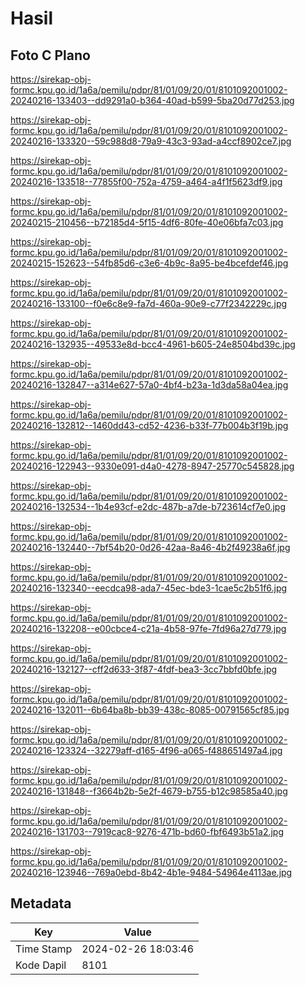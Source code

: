 # Hasil

## Foto C Plano

https://sirekap-obj-formc.kpu.go.id/1a6a/pemilu/pdpr/81/01/09/20/01/8101092001002-20240216-133403--dd9291a0-b364-40ad-b599-5ba20d77d253.jpg

https://sirekap-obj-formc.kpu.go.id/1a6a/pemilu/pdpr/81/01/09/20/01/8101092001002-20240216-133320--59c988d8-79a9-43c3-93ad-a4ccf8902ce7.jpg

https://sirekap-obj-formc.kpu.go.id/1a6a/pemilu/pdpr/81/01/09/20/01/8101092001002-20240216-133518--77855f00-752a-4759-a464-a4f1f5623df9.jpg

https://sirekap-obj-formc.kpu.go.id/1a6a/pemilu/pdpr/81/01/09/20/01/8101092001002-20240215-210456--b72185d4-5f15-4df6-80fe-40e06bfa7c03.jpg

https://sirekap-obj-formc.kpu.go.id/1a6a/pemilu/pdpr/81/01/09/20/01/8101092001002-20240215-152623--54fb85d6-c3e6-4b9c-8a95-be4bcefdef46.jpg

https://sirekap-obj-formc.kpu.go.id/1a6a/pemilu/pdpr/81/01/09/20/01/8101092001002-20240216-133100--f0e6c8e9-fa7d-460a-90e9-c77f2342229c.jpg

https://sirekap-obj-formc.kpu.go.id/1a6a/pemilu/pdpr/81/01/09/20/01/8101092001002-20240216-132935--49533e8d-bcc4-4961-b605-24e8504bd39c.jpg

https://sirekap-obj-formc.kpu.go.id/1a6a/pemilu/pdpr/81/01/09/20/01/8101092001002-20240216-132847--a314e627-57a0-4bf4-b23a-1d3da58a04ea.jpg

https://sirekap-obj-formc.kpu.go.id/1a6a/pemilu/pdpr/81/01/09/20/01/8101092001002-20240216-132812--1460dd43-cd52-4236-b33f-77b004b3f19b.jpg

https://sirekap-obj-formc.kpu.go.id/1a6a/pemilu/pdpr/81/01/09/20/01/8101092001002-20240216-122943--9330e091-d4a0-4278-8947-25770c545828.jpg

https://sirekap-obj-formc.kpu.go.id/1a6a/pemilu/pdpr/81/01/09/20/01/8101092001002-20240216-132534--1b4e93cf-e2dc-487b-a7de-b723614cf7e0.jpg

https://sirekap-obj-formc.kpu.go.id/1a6a/pemilu/pdpr/81/01/09/20/01/8101092001002-20240216-132440--7bf54b20-0d26-42aa-8a46-4b2f49238a6f.jpg

https://sirekap-obj-formc.kpu.go.id/1a6a/pemilu/pdpr/81/01/09/20/01/8101092001002-20240216-132340--eecdca98-ada7-45ec-bde3-1cae5c2b51f6.jpg

https://sirekap-obj-formc.kpu.go.id/1a6a/pemilu/pdpr/81/01/09/20/01/8101092001002-20240216-132208--e00cbce4-c21a-4b58-97fe-7fd96a27d779.jpg

https://sirekap-obj-formc.kpu.go.id/1a6a/pemilu/pdpr/81/01/09/20/01/8101092001002-20240216-132127--cff2d633-3f87-4fdf-bea3-3cc7bbfd0bfe.jpg

https://sirekap-obj-formc.kpu.go.id/1a6a/pemilu/pdpr/81/01/09/20/01/8101092001002-20240216-132011--6b64ba8b-bb39-438c-8085-00791565cf85.jpg

https://sirekap-obj-formc.kpu.go.id/1a6a/pemilu/pdpr/81/01/09/20/01/8101092001002-20240216-123324--32279aff-d165-4f96-a065-f488651497a4.jpg

https://sirekap-obj-formc.kpu.go.id/1a6a/pemilu/pdpr/81/01/09/20/01/8101092001002-20240216-131848--f3664b2b-5e2f-4679-b755-b12c98585a40.jpg

https://sirekap-obj-formc.kpu.go.id/1a6a/pemilu/pdpr/81/01/09/20/01/8101092001002-20240216-131703--7919cac8-9276-471b-bd60-fbf6493b51a2.jpg

https://sirekap-obj-formc.kpu.go.id/1a6a/pemilu/pdpr/81/01/09/20/01/8101092001002-20240216-123946--769a0ebd-8b42-4b1e-9484-54964e4113ae.jpg


## Metadata

| Key        | Value               |
| ---------- | ------------------- |
| Time Stamp | 2024-02-26 18:03:46 |
| Kode Dapil | 8101                |



